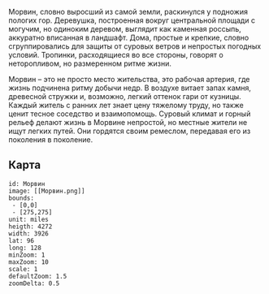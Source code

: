 
Морвин, словно выросший из самой земли, раскинулся у подножия пологих гор. Деревушка, построенная вокруг центральной площади с могучим, но одиноким деревом, выглядит как каменная россыпь, аккуратно вписанная в ландшафт. Дома, простые и крепкие, словно сгруппировались для защиты от суровых ветров и непростых погодных условий. Тропинки, расходящиеся во все стороны, говорят о неторопливом, но размеренном ритме жизни.

Морвин – это не просто место жительства, это рабочая артерия, где жизнь подчинена ритму добычи недр. В воздухе витает запах камня, древесной стружки и, возможно, легкий оттенок гари от кузницы. Каждый житель с ранних лет знает цену тяжелому труду, но также ценит тесное соседство и взаимопомощь. Суровый климат и горный рельеф делают жизнь в Морвине непростой, но местные жители не ищут легких путей. Они гордятся своим ремеслом, передавая его из поколения в поколение.

## Карта

```leaflet
id: Морвин
image: [[Морвин.png]]
bounds:
 - [0,0]
 - [275,275]
unit: miles
heigth: 4272
width: 3926
lat: 96
long: 128
minZoom: 1
maxZoom: 10
scale: 1
defaultZoom: 1.5
zoomDelta: 0.5
```